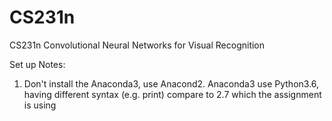 # CS231n
CS231n Convolutional Neural Networks for Visual Recognition

Set up Notes:
1. Don't install the Anaconda3, use Anacond2. Anaconda3 use Python3.6, having different syntax (e.g. print) compare to 2.7 which the assignment is using
